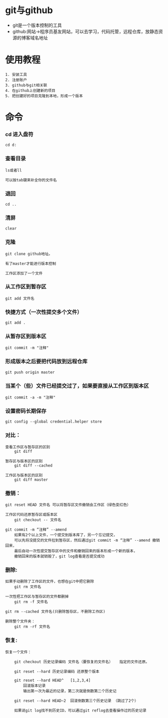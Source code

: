 # git与github
- git是一个版本控制的工具
- github:网站->程序员基友网站，可以去学习，代码托管，远程仓库，放静态资源的博客域名地址


# 使用教程

    1. 安装工具
    2. 注册账户
    3. github与git相关联
    4. 在github上创建新的项目
    5. 把创建好的项目克隆到本地，形成一个版本

# 命令


### cd 进入盘符    
    
    cd d:
    
### 查看目录
    
    ls或者ll
    
    可以按tab键来补全你的文件名
    
### 退回 
    
    cd ..
    
### 清屏 
    clear
    
### 克隆
    git clone github地址。
    
    有了master才能进行版本控制
    
    工作区添加了一个文件

### 从工作区到暂存区  
    git add 文件名
### 快捷方式（一次性提交多个文件）
    git add .

### 从暂存区到版本区
    git commit -m "注释"

### 形成版本之后要把代码放到远程仓库
    git push origin master

### 当某个（些）文件已经提交过了，如果要直接从工作区到版本区
    git commit -a -m "注释"

### 设置密码长期保存
    git config --global credential.helper store


### 对比：
    查看工作区与暂存区的区别
        git diff
    
    暂存区与版本区的区别
        git diff --cached
    
    工作区与版本区的区别
        git diff master


### 撤销：
    git reset HEAD 文件名 可以将暂存区文件撤销会工作区（绿色变红色）
    
    工作区代码还原暂存区或版本区
        git checkout -- 文件名
    
    git commit -m “注释” --amend
        如果有2个以上文件，一个提交到版本库了，另一个忘记提交，
        可以先将没提交的文件拉到暂存区，然后通过git commit -m “注释” --amend 撤销回来，
        最后自动一次性提交暂存区中的文件和撤销回来的版本形成一个新的版本，
        撤销回来的版本就销毁了，git log查看是否提交成功

### 删除:
    如果手动删除了工作区的文件，也想在git中把它删除
        git rm 文件名

    一次性把工作区与暂存区的文件都删掉
        git rm -f 文件名
    
    git rm --cached 文件名(只删除暂存区，不删除工作区)

    删除整个文件夹：
        git rm -rf 文件名

### 恢复:
    恢复一个文件：

        git checkout 历史记录编码 文件名（要恢复的文件名）   指定的文件还原。

        git reset --hard 历史记录编码 还原整个版本

        git reset --hard HEAD^   [1,2,3,4]
            回滚版本记录 
            输出第一次为最近的记录，第二次就是倒数第二个历史记

        git reset --hard HEAD~2  回滚倒数第三个历史记录 （跳过了2个）
    
        如果说git log找不到历史ID，可以通过git reflog去查看操作过的历史记录
